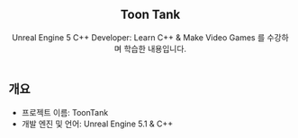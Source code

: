 <div align="center">
<h2> Toon Tank </h2>
Unreal Engine 5 C++ Developer: Learn C++ & Make Video Games 를 수강하며 학습한 내용입니다. 
</div>

<br>

## 개요
- 프로젝트 이름: ToonTank
- 개발 엔진 및 언어: Unreal Engine 5.1 & C++

